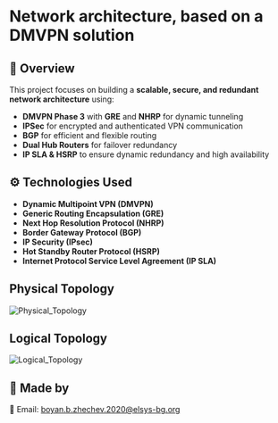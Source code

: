 # Network architecture, based on a DMVPN solution


## 📌 Overview  
This project focuses on building a **scalable, secure, and redundant network architecture** using:  
- **DMVPN Phase 3** with **GRE** and **NHRP** for dynamic tunneling  
- **IPSec** for encrypted and authenticated VPN communication  
- **BGP** for efficient and flexible routing  
- **Dual Hub Routers** for failover redundancy  
- **IP SLA & HSRP** to ensure dynamic redundancy and high availability  


## ⚙️ Technologies Used  
- **Dynamic Multipoint VPN (DMVPN)**
- **Generic Routing Encapsulation (GRE)**
- **Next Hop Resolution Protocol (NHRP)**
- **Border Gateway Protocol (BGP)**
- **IP Security (IPsec)**
- **Hot Standby Router Protocol (HSRP)**
- **Internet Protocol Service Level Agreement (IP SLA)**  



## Physical Topology
![Physical_Topology](https://github.com/user-attachments/assets/b1b15899-2195-405c-9ce6-ee3f56054edb)



## Logical Topology
![Logical_Topology](https://github.com/user-attachments/assets/2fae7652-ccf4-44cf-9b13-4278dd53f174)



## 📢 Made by
📧 Email: boyan.b.zhechev.2020@elsys-bg.org


